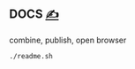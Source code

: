 
## DOCS [<span style='font-size:20px;'>&#x270D;</span>](https://github.com/whoisarch/docs/edit/main/DOCS/DOCS.md)

combine, publish, open browser

```bash
./readme.sh
```


